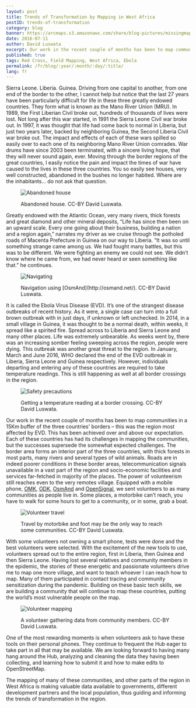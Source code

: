 ```yaml
---
layout: post
title: Trends of Transformation by Mapping in West Africa
postID: trends-of-transformation
category: blog
banner: https://arcmaps.s3.amazonaws.com/share/blog-pictures/missingmaps-blog_20160711_banner.jpg
date: 2016-07-11
author: David Luswata
excerpt: Our work in the recent couple of months has been to map communities in a 15 kilometre buffer of the borders of Sierra Leone, Liberia and Guinea – this was the region most affected by Ebola Virus Disease. This has been achieved over and above our expectation. Each of these countries has had its challenges in mapping the communities, but the successes supersede the somewhat expected challenges.
published: true
tags: Red Cross, Field Mapping, West Africa, Ebola
permalink: /fr/blog/:year/:month/:day/:title/
lang: fr
---
```


Sierra Leone. Liberia. Guinea. Driving from one capital to another, from one end of the border to the other, I cannot help but notice that the last 27 years have been particularly difficult for life in these three greatly endowed countries. They form what is known as the Mano River Union (MRU). In 1989, the First Liberian Civil broke out, hundreds of thousands of lives were lost. Not long after this war started, in 1991 the Sierra Leone Civil war broke out. In 1997, it was thought that life had come back to normal in Liberia, but just two years later, backed by neighboring Guinea, the Second Liberia Civil war broke out. The impact and effects of each of these wars spilled so easily over to each one of its neighboring Mano River Union comrades. War drums have since 2003 been terminated, with a sincere living hope, that they will never sound again, ever. Moving through the border regions of the great countries, I easily notice the pain and impact the times of war have caused to the lives in these three countries. You so easily see houses, very well constructed, abandoned in the bushes no longer habited. Where are the inhabitants... do not ask that question.

<figure>
<img src="https://arcmaps.s3.amazonaws.com/share/blog-pictures/missingmaps-blog_20160711_abandoned-house.jpg" alt="Abandoned house">
<p class="caption">Abandoned house. CC-BY David Luswata.</p>
</figure>

Greatly endowed with the Atlantic Ocean, very many rivers, thick forests and great diamond and other mineral deposits, “Life has since then been on an upward scale. Every one going about their business, building a nation and a region again,” narrates my driver as we cruise through the potholed roads of Macenta Prefecture in Guinea on our way to Liberia. “It was so until something strange came among us. We had fought many battles, but this was to be different. We were fighting an enemy we could not see. We didn’t know where he came from, we had never heard or seen something like that.” he continues.

<figure>
<img src="https://arcmaps.s3.amazonaws.com/share/blog-pictures/missingmaps-blog_20160711_osmand.jpg" alt="Navigating">
<p class="caption">Navigation using [OsmAnd](http://osmand.net/). CC-BY David Luswata.</p>
</figure>

It is called the Ebola Virus Disease (EVD). It’s one of the strangest disease outbreaks of recent history. As it were, a single case can turn into a full brown outbreak with in just days, if unknown or left unchecked. In 2014, in a small village in Guinea, it was thought to be a normal death, within weeks, it spread like a spirited fire. Spread across to Liberia and Sierra Leone and many other places. Life was extremely unbearable. As weeks went by, there was an increasing somber feeling sweeping across the region, people were dying. This outbreak was another great threat to the region. In January, March and June 2016, WHO declared the end of the EVD outbreak in Liberia, Sierra Leone and Guinea respectively. However, individuals departing and entering any of these countries are required to take temperature readings. This is still happening as well at all border crossings in the region.

<figure>
<img src="https://arcmaps.s3.amazonaws.com/share/blog-pictures/missingmaps-blog_20160711_taking-temperature.jpg" alt="Safety precautions">
<p class="caption">Getting a temperature reading at a border crossing. CC-BY David Luswata.</p>
</figure>

Our work in the recent couple of months has been to map communities in a 15Km buffer of the three countries' borders – this was the region most affected by EVD. This has been achieved over and above our expectation. Each of these countries has had its challenges in mapping the communities, but the successes supersede the somewhat expected challenges. The border area forms an interior part of the three countries, with thick forests in most parts, many rivers and several types of wild animals. Roads are in indeed poorer conditions in these border areas, telecommunication signals unavailable in a vast part of the region and socio-economic facilities and services far-fetched in majority of the places. The power of volunteerism still reaches even to the very remotes village. Equipped with a mobile phone, [OMK](http://openmapkit.org/), [ODK](https://opendatakit.org/), [OsmAnd](http://osmand.net/) and [OpenSignal](http://opensignal.com/), we sent volunteers to as many communities as people live in. Some places, a motorbike can’t reach, you have to walk for some hours to get to a community, or in some, grab a boat.

<figure>
<img src="https://arcmaps.s3.amazonaws.com/share/blog-pictures/missingmaps-blog_20160711_volunteer-travel.jpg" alt="Volunteer travel">
<p class="caption">Travel by motorbike and foot may be the only way to reach some communities. CC-BY David Luswata.</p>
</figure>

With some volunteers not owning a smart phone, tests were done and the best volunteers were selected. With the excitement of the new tools to use, volunteers spread out to the entire region, first in Liberia, then Guinea and then Sierra Leone. Having lost several relatives and community members in the epidemic, the stories of these energetic and passionate volunteers drive me to map one more village, and want to teach whoever I can reach how to map. Many of them participated in contact tracing and community sensitization during the pandemic. Building on these basic tech skills, we are building a community that will continue to map these countries, putting the world’s most vulnerable people on the map.

<figure>
<img src="https://arcmaps.s3.amazonaws.com/share/blog-pictures/missingmaps-blog_20160711_volunteer-mapping.jpg" alt="Volunteer mapping">
<p class="caption">A volunteer gathering data from community members. CC-BY David Luswata.</p>
</figure>

One of the most rewarding moments is when volunteers ask to have these tools on their personal phones. They continue to frequent the Hub eager to take part in all that may be available. We are looking forward to having many hang around the Hub, analyzing and cleaning the data they having been collecting, and learning how to submit it and how to make edits to OpenStreetMap.

The mapping of many of these communities, and other parts of the region in West Africa is making valuable data available to governments, different development partners and the local population, thus guiding and informing the trends of transformation in the region.

